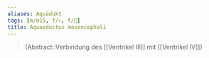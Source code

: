 ```yaml
---
aliases: Aquädukt
tags: [m/m15, f/💀, f/🧠]
title: Aquaeductus mesencephali
---
```

> (Abstract::Verbindung des [[Ventrikel III]] mit [[Ventrikel IV]])